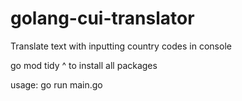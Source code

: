 # golang-cui-translator
Translate text with inputting country codes in console 

go mod tidy
^ to install all packages

usage: go run main.go

